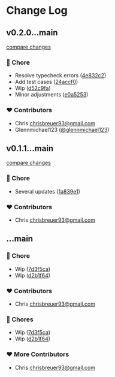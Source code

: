 # Change Log

## v0.2.0...main

[compare changes](https://github.com/stacksjs/dynamodb-tooling/compare/v0.2.0...main)

### 🏡 Chore

- Resolve typecheck errors ([4e832c2](https://github.com/stacksjs/dynamodb-tooling/commit/4e832c2))
- Add test cases ([24accf0](https://github.com/stacksjs/dynamodb-tooling/commit/24accf0))
- Wip ([d52c9fa](https://github.com/stacksjs/dynamodb-tooling/commit/d52c9fa))
- Minor adjustments ([e0a5253](https://github.com/stacksjs/dynamodb-tooling/commit/e0a5253))

### ❤️ Contributors

- Chris <chrisbreuer93@gmail.com>
- Glennmichael123 ([@glennmichael123](http://github.com/glennmichael123))

## v0.1.1...main

[compare changes](https://github.com/stacksjs/dynamodb-tooling/compare/v0.1.1...main)

### 🏡 Chore

- Several updates ([1a839e1](https://github.com/stacksjs/dynamodb-tooling/commit/1a839e1))

### ❤️ Contributors

- Chris <chrisbreuer93@gmail.com>

## ...main

### 🏡 Chore

- Wip ([7d3f5ca](https://github.com/stacksjs/dynamodb-tooling/commit/7d3f5ca))
- Wip ([d2b1f64](https://github.com/stacksjs/dynamodb-tooling/commit/d2b1f64))

### ❤️ Contributors

- Chris <chrisbreuer93@gmail.com>

### 🏡 Chores

- Wip ([7d3f5ca](https://github.com/stacksjs/dynamodb-tooling/commit/7d3f5ca))
- Wip ([d2b1f64](https://github.com/stacksjs/dynamodb-tooling/commit/d2b1f64))

### ❤️ More Contributors

- Chris <chrisbreuer93@gmail.com>

